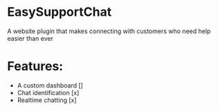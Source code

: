 # EasySupportChat
A website plugin that makes connecting with customers who need help easier than ever

# Features:
* A custom dashboard []
* Chat identification [x]
* Realtime chatting [x]